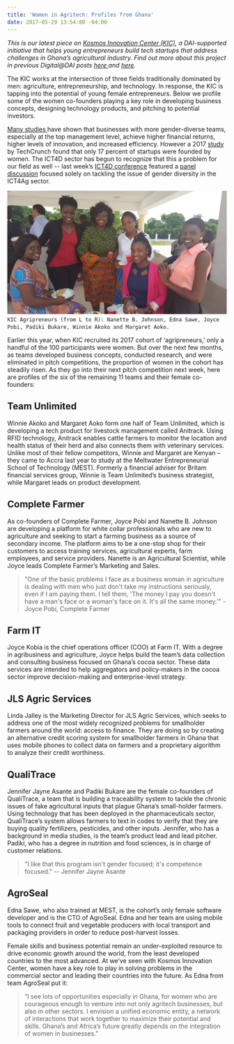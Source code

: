```yaml
---
title: 'Women in Agritech: Profiles from Ghana'
date: 2017-05-29 13:54:00 -04:00
---
```


*This is our latest piece on [Kosmos Innovation Center (KIC)](http://www.kosmosinnovationcenter.com/), a DAI-supported initiative that helps young entrepreneurs build tech startups that address challenges in Ghana’s agricultural industry. Find out more about this project in previous Digital@DAI posts [here ](https://dai-global-digital.com/ghana-agritech-exchange.html)and [here](https://dai-global-digital.com/ict-in-the-agricultural-sector-business-concepts-from-ghanaian-youth.html).*

The KIC works at the intersection of three fields traditionally dominated by men: agriculture, entrepreneurship, and technology. In response, the KIC is tapping into the potential of young female entrepreneurs. Below we profile some of the women co-founders playing a key role in developing business concepts, designing technology products, and pitching to potential investors.

<!--more-->

[Many ](https://www.ncwit.org/sites/default/files/resources/impactgenderdiversitytechbusinessperformance_print.pdf)[studies ](http://www.mckinsey.com/business-functions/organization/our-insights/why-diversity-matters)have shown that businesses with more gender-diverse teams, especially at the top management level, achieve higher financial returns, higher levels of innovation, and increased efficiency. However a 2017 [study ](https://techcrunch.com/2017/04/19/in-2017-only-17-of-startups-have-a-female-founder/)by TechCrunch found that only 17 percent of startups were founded by women. The ICT4D sector has begun to recognize that this a problem for our field as well -- last week’s [ICT4D conference](https://dai-global-digital.com/9-lessons-ICT4D2017.html) featured a [panel discussion](https://2017ict4dconference.sched.com/event/AIt4/agriculture-environment-track-panel-women-in-ict-and-ag) focused solely on tackling the issue of gender diversity in the ICT4Ag sector.

![WhatsApp Image 2017-05-30 at 4.42.54 PM.jpeg](/uploads/WhatsApp%20Image%202017-05-30%20at%204.42.54%20PM.jpeg)
`KIC Agripreneurs (from L to R): Nanette B. Johnson, Edna Sawe, Joyce Pobi, Padiki Bukare, Winnie Akoko and Margaret Aoko.`

Earlier this year, when KIC recruited its 2017 cohort of ‘agripreneurs,’ only a handful of the 100 participants were women. But over the next few months, as teams developed business concepts, conducted research, and were eliminated in pitch competitions, the proportion of women in the cohort has steadily risen. As they go into their next pitch competition next week, here are profiles of the six of the remaining 11 teams and their female co-founders:

## Team Unlimited

Winnie Akoko and Margaret Aoko form one half of Team Unlimited, which is developing a tech product for livestock management called Anitrack. Using RFID technology, Anitrack enables cattle farmers to monitor the location and health status of their herd and also connects them with veterinary services. Unlike most of their fellow competitors, Winnie and Margaret are Kenyan – they came to Accra last year to study at the Meltwater Entrepreneurial School of Technology (MEST). Formerly a financial adviser for Britam financial services group, Winnie is Team Unlimited’s business strategist, while Margaret leads on product development.

## Complete Farmer

As co-founders of Complete Farmer, Joyce Pobi and Nanette B. Johnson are developing a platform for white collar professionals who are new to agriculture and seeking to start a farming business as a source of secondary income. The platform aims to be a one-stop shop for their customers to access training services, agricultural experts, farm employees, and service providers. Nanette is an Agricultural Scientist, while Joyce leads Complete Farmer’s Marketing and Sales.

> "One of the basic problems I face as a business woman in agriculture is dealing with men who just don't take my instructions seriously, even if I am paying them. I tell them, 'The money I pay you doesn't have a man's face or a woman's face on it. It's all the same money.'" - Joyce Pobi, Complete Farmer

## Farm IT

Joyce Kobia is the chief operations officer (COO) at Farm IT. With a degree in agribusiness and agriculture, Joyce helps build the team’s data collection and consulting business focused on Ghana’s cocoa sector. These data services are intended to help aggregators and policy-makers in the cocoa sector improve decision-making and enterprise-level strategy.

## JLS Agric Services

Linda Jalley is the Marketing Director for JLS Agric Services, which seeks to address one of the most widely recognized problems for smallholder farmers around the world: access to finance. They are doing so by creating an alternative credit scoring system for smallholder farmers in Ghana that uses mobile phones to collect data on farmers and a proprietary algorithm to analyze their credit worthiness.

## QualiTrace

Jennifer Jayne Asante and Padiki Bukare are the female co-founders of QualiTrace, a team that is building a traceability system to tackle the chronic issues of fake agricultural inputs that plague Ghana’s small-holder farmers. Using technology that has been deployed in the pharmaceuticals sector, QualiTrace’s system allows farmers to text in codes to verify that they are buying quality fertilizers, pesticides, and other inputs. Jennifer, who has a background in media studies, is the team’s product lead and lead pitcher. Padiki, who has a degree in nutrition and food sciences, is in charge of customer relations.

> "I like that this program isn't gender focused; it's competence focused." -- Jennifer Jayne Asante

## AgroSeal

Edna Sawe, who also trained at MEST, is the cohort’s only female software developer and is the CTO of AgroSeal. Edna and her team are using mobile tools to connect fruit and vegetable producers with local transport and packaging providers in order to reduce post-harvest losses.

Female skills and business potential remain an under-exploited resource to drive economic growth around the world, from the least developed countries to the most advanced. At we’ve seen with Kosmos Innovation Center, women have a key role to play in solving problems in the commercial sector and leading their countries into the future. As Edna from team AgroSeal put it:

> “I see lots of opportunities especially in Ghana, for women who are courageous enough to venture into not only agritech businesses, but also in other sectors. I envision a unified economic entity, a network of interactions that work together to maximize their potential and skills. Ghana’s and Africa’s future greatly depends on the integration of women in businesses.”